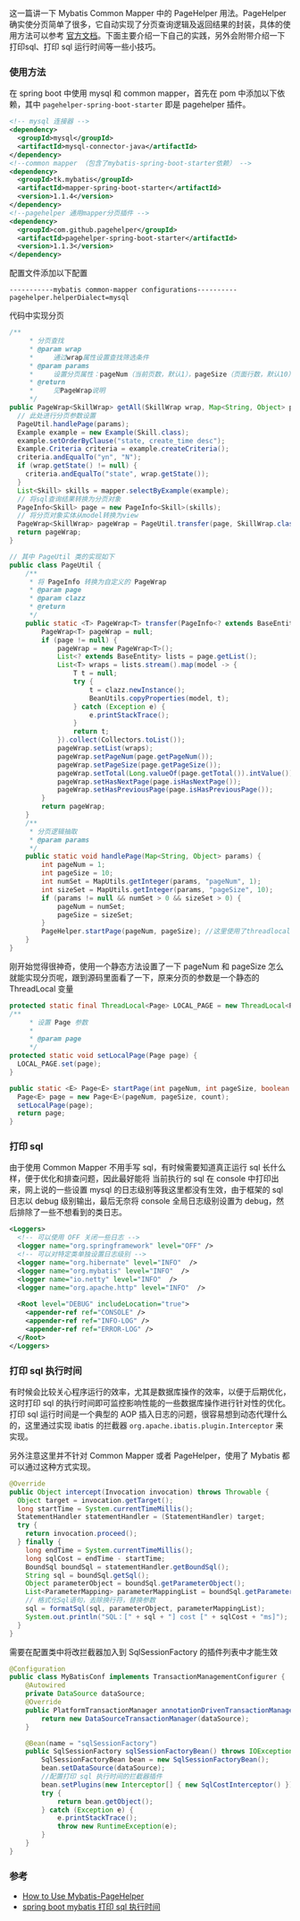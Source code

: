 这一篇讲一下 Mybatis Common Mapper 中的 PageHelper 用法。PageHelper 确实使分页简单了很多，它自动实现了分页查询逻辑及返回结果的封装，具体的使用方法可以参考 [官方文档](https://github.com/pagehelper/pagehelper-spring-boot)。下面主要介绍一下自己的实践，另外会附带介绍一下打印sql、打印 sql 运行时间等一些小技巧。

### 使用方法

在 spring boot 中使用 mysql 和 common mapper，首先在 pom 中添加以下依赖，其中 `pagehelper-spring-boot-starter` 即是 pagehelper 插件。

```xml
<!-- mysql 连接器 -->
<dependency>
  <groupId>mysql</groupId>
  <artifactId>mysql-connector-java</artifactId>
</dependency>
<!--common mapper （包含了mybatis-spring-boot-starter依赖） -->
<dependency>
  <groupId>tk.mybatis</groupId>
  <artifactId>mapper-spring-boot-starter</artifactId>
  <version>1.1.4</version>
</dependency>
<!--pagehelper 通用mapper分页插件 -->
<dependency>
  <groupId>com.github.pagehelper</groupId>
  <artifactId>pagehelper-spring-boot-starter</artifactId>
  <version>1.1.3</version>
</dependency>
```

配置文件添加以下配置

```properties
-----------mybatis common-mapper configurations----------
pagehelper.helperDialect=mysql
```

代码中实现分页

```java
/**
	 * 分页查找
	 * @param wrap 
	 *     通过wrap属性设置查找筛选条件
	 * @param params
	 *     设置分页属性：pageNum（当前页数，默认1），pageSize（页面行数，默认10）
	 * @return
	 *     见PageWrap说明
	 */
public PageWrap<SkillWrap> getAll(SkillWrap wrap, Map<String, Object> params) {
  // 此处进行分页参数设置
  PageUtil.handlePage(params);
  Example example = new Example(Skill.class);
  example.setOrderByClause("state, create_time desc");
  Example.Criteria criteria = example.createCriteria();
  criteria.andEqualTo("yn", "N");
  if (wrap.getState() != null) {
    criteria.andEqualTo("state", wrap.getState());
  }
  List<Skill> skills = mapper.selectByExample(example);
  // 将sql查询结果转换为分页对象
  PageInfo<Skill> page = new PageInfo<Skill>(skills);
  // 将分页对象实体从model转换为view
  PageWrap<SkillWrap> pageWrap = PageUtil.transfer(page, SkillWrap.class);
  return pageWrap;
}

// 其中 PageUtil 类的实现如下
public class PageUtil {
	/**
	 * 将 PageInfo 转换为自定义的 PageWrap
	 * @param page
	 * @param clazz
	 * @return
	 */
	public static <T> PageWrap<T> transfer(PageInfo<? extends BaseEntity> page, Class<T> clazz) {
		PageWrap<T> pageWrap = null;
		if (page != null) {
			pageWrap = new PageWrap<T>();
			List<? extends BaseEntity> lists = page.getList();
			List<T> wraps = lists.stream().map(model -> {
				T t = null;
				try {
					t = clazz.newInstance();
					BeanUtils.copyProperties(model, t);
				} catch (Exception e) {
					e.printStackTrace();
				}
				return t;
			}).collect(Collectors.toList());
			pageWrap.setList(wraps);
			pageWrap.setPageNum(page.getPageNum());
			pageWrap.setPageSize(page.getPageSize());
			pageWrap.setTotal(Long.valueOf(page.getTotal()).intValue());
			pageWrap.setHasNextPage(page.isHasNextPage());
			pageWrap.setHasPreviousPage(page.isHasPreviousPage());
		}
		return pageWrap;
	}
	/**
	 * 分页逻辑抽取
	 * @param params
	 */
	public static void handlePage(Map<String, Object> params) {
		int pageNum = 1;
		int pageSize = 10;
		int numSet = MapUtils.getInteger(params, "pageNum", 1);
		int sizeSet = MapUtils.getInteger(params, "pageSize", 10);
		if (params != null && numSet > 0 && sizeSet > 0) {
			pageNum = numSet;
			pageSize = sizeSet;
		}
		PageHelper.startPage(pageNum, pageSize); //这里使用了threadlocal变量
	}
}
```

刚开始觉得很神奇，使用一个静态方法设置了一下 pageNum 和 pageSize 怎么就能实现分页呢，跟到源码里面看了一下，原来分页的参数是一个静态的 ThreadLocal 变量

```java
protected static final ThreadLocal<Page> LOCAL_PAGE = new ThreadLocal<Page>();
/**
     * 设置 Page 参数
     *
     * @param page
     */
protected static void setLocalPage(Page page) {
  LOCAL_PAGE.set(page);
}

public static <E> Page<E> startPage(int pageNum, int pageSize, boolean count) {
  Page<E> page = new Page<E>(pageNum, pageSize, count);
  setLocalPage(page);
  return page;
}
```



### 打印 sql

由于使用 Common Mapper 不用手写 sql，有时候需要知道真正运行 sql 长什么样，便于优化和排查问题，因此最好能将 当前执行的 sql 在 console 中打印出来，网上说的一些设置 mysql 的日志级别等我这里都没有生效，由于框架的 sql 日志以 debug 级别输出，最后无奈将 console 全局日志级别设置为 debug，然后排除了一些不想看到的类日志。

```xml
<Loggers>
  <!-- 可以使用 OFF 关闭一些日志 -->
  <logger name="org.springframework" level="OFF" />
  <!-- 可以对特定类单独设置日志级别 -->
  <logger name="org.hibernate" level="INFO"  />
  <logger name="org.mybatis" level="INFO"  />
  <logger name="io.netty" level="INFO"  />
  <logger name="org.apache.http" level="INFO"  />
  
  <Root level="DEBUG" includeLocation="true">
    <appender-ref ref="CONSOLE" />
    <appender-ref ref="INFO-LOG" />
    <appender-ref ref="ERROR-LOG" />
  </Root>
</Loggers>
```



### 打印 sql 执行时间

有时候会比较关心程序运行的效率，尤其是数据库操作的效率，以便于后期优化，这时打印 sql 的执行时间即可监控影响性能的一些数据库操作进行针对性的优化。打印 sql 运行时间是一个典型的 AOP 插入日志的问题，很容易想到动态代理什么的，这里通过实现 ibatis 的拦截器 `org.apache.ibatis.plugin.Interceptor` 来实现。

另外注意这里并不针对 Common Mapper 或者 PageHelper，使用了 Mybatis 都可以通过这种方式实现。

```java
@Override
public Object intercept(Invocation invocation) throws Throwable {
  Object target = invocation.getTarget();
  long startTime = System.currentTimeMillis();
  StatementHandler statementHandler = (StatementHandler) target;
  try {
    return invocation.proceed();
  } finally {
    long endTime = System.currentTimeMillis();
    long sqlCost = endTime - startTime;
    BoundSql boundSql = statementHandler.getBoundSql();
    String sql = boundSql.getSql();
    Object parameterObject = boundSql.getParameterObject();
    List<ParameterMapping> parameterMappingList = boundSql.getParameterMappings();
    // 格式化Sql语句，去除换行符，替换参数
    sql = formatSql(sql, parameterObject, parameterMappingList);
    System.out.println("SQL：[" + sql + "] cost [" + sqlCost + "ms]");
  }
}
```

需要在配置类中将改拦截器加入到 SqlSessionFactory 的插件列表中才能生效

```java
@Configuration
public class MyBatisConf implements TransactionManagementConfigurer {
	@Autowired
	private DataSource dataSource;
	@Override
	public PlatformTransactionManager annotationDrivenTransactionManager() {
		return new DataSourceTransactionManager(dataSource);
	}

	@Bean(name = "sqlSessionFactory")
	public SqlSessionFactory sqlSessionFactoryBean() throws IOException {
		SqlSessionFactoryBean bean = new SqlSessionFactoryBean();
		bean.setDataSource(dataSource);
		//配置打印 sql 执行时间的拦截器插件
		bean.setPlugins(new Interceptor[] { new SqlCostInterceptor() });
		try {
			return bean.getObject();
		} catch (Exception e) {
			e.printStackTrace();
			throw new RuntimeException(e);
		}
	}
}
```



### 参考

- [How to Use Mybatis-PageHelper](https://github.com/pagehelper/Mybatis-PageHelper/blob/master/wikis/zh/HowToUse.md)
- [spring boot mybatis 打印 sql 执行时间](https://blog.csdn.net/zdyueguanyun/article/details/78980067)